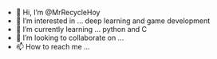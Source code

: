 - 👋 Hi, I’m @MrRecycleHoy
- 👀 I’m interested in ... deep learning and game development
- 🌱 I’m currently learning ... python and C
- 💞️ I’m looking to collaborate on ...
- 📫 How to reach me ...

<!---
MrRecycleHoy/MrRecycleHoy is a ✨ special ✨ repository because its `README.md` (this file) appears on your GitHub profile.
You can click the Preview link to take a look at your changes.
--->
